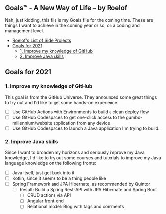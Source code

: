 ## Goals™ - A New Way of Life – by Roelof

Nah, just kidding, this file is my Goals file for the coming time. These
are things I want to achieve in the coming year or so, on a coding and
management level.

- [Roelof's List of Side Projects](#roelofs-list-of-side-projects)
- [Goals for 2021](#goals-for-2021)
  - [1. Improve my knowledge of GitHub](#1-improve-my-knowledge-of-github)
  - [2. Improve Java skills](#2-improve-java-skills)

## Goals for 2021

### 1. Improve my knowledge of GitHub

This goal is from the GitHub Universe. They announced some great things
to try out and I'd like to get some hands-on experience.

- [ ] Use GitHub Actions with Environments to build a clean deploy flow
- [ ] Use GitHub Codespaces to get one-click access to the gumbo-millennium/website application from any device
- [ ] Use GitHub Codespaces to launch a Java application I'm trying to build.

### 2. Improve Java skills

Since I want to broaden my horizons and seriously improve my Java knowledge, I'd like to try
out some courses and tutorials to improve my Java language knowledge on the following fronts:

- [ ] Java itself, just get back into it
- [ ] Kotlin, since it seems to be a thing people like
- [ ] Spring Framework and JPA Hibernate, as recommended by Quintor
  - [ ] Result: Build a Spring Rest-API with JPA Hibernate and Spring Boot
    - [ ] CRUD actions via API
    - [ ] Angular front-end
    - [ ] Relational model: Blog with tags and comments
